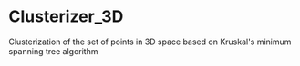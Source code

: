# Clusterizer_3D
Clusterization of the set of points in 3D space based on Kruskal's minimum spanning tree algorithm
